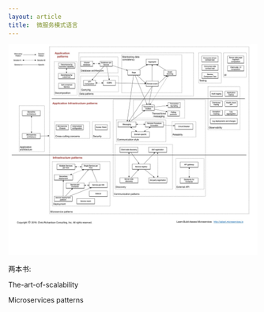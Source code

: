 ```yaml
---
layout: article
title:  微服务模式语言
---
```


![](/images/MicroservicePatternLanguage.jpg)



两本书:


The-art-of-scalability

Microservices patterns
